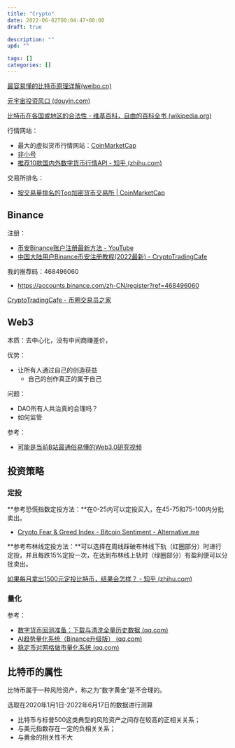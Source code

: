 ```yaml
---
title: "Crypto"
date: 2022-06-02T00:04:47+08:00
draft: true

description: ""
upd: ""

tags: []
categories: []
---
```


<!--more-->

[最容易懂的比特币原理详解(weibo.cn)](https://m.weibo.cn/status/LsjUxpUGw?from=page_1005051805250771_profile&wvr=6&mod=weibotime&type=comment&jumpfrom=weibocom)

[元宇宙投资风口 (douyin.com)](https://www.douyin.com/video/7025485100938693896)

[比特币在各国或地区的合法性 - 维基百科，自由的百科全书 (wikipedia.org)](https://zh.m.wikipedia.org/zh-hans/比特币在各国或地区的合法性)



行情网站：

- 最大的虚拟货币行情网站：[CoinMarketCap](https://coinmarketcap.com/)
- [非小号](https://www.feixiaohao.co/)
- [推荐10款国内外数字货币行情API - 知乎 (zhihu.com)](https://zhuanlan.zhihu.com/p/130263816)

交易所排名：

- [按交易量排名的Top加密货币交易所 | CoinMarketCap](https://coinmarketcap.com/zh/rankings/exchanges/)

## Binance

注册：

- [币安Binance账户注册最新方法 - YouTube](https://www.youtube.com/watch?v=J563fBzSEd8)
- [中国大陆用户Binance币安注册教程(2022最新) - CryptoTradingCafe](https://cryptotradingcafe.com/377/)

我的推荐码：468496060

- https://accounts.binance.com/zh-CN/register?ref=468496060

 

[CryptoTradingCafe - 币圈交易员之家](https://cryptotradingcafe.com/)



## Web3

本质：去中心化，没有中间商赚差价，

优势：

- 让所有人通过自己的创造获益
    - 自己的创作真正的属于自己

问题：

- DAO所有人共治真的合理吗？
- 如何监管



参考：

- [可能是当前B站最通俗易懂的Web3.0研究视频](https://www.bilibili.com/video/BV1GU4y1S7Gf)

## 投资策略

### 定投

**参考恐慌指数定投方法：**在0-25内可以定投买入，在45-75和75-100内分批卖出。

- [Crypto Fear & Greed Index - Bitcoin Sentiment - Alternative.me](https://alternative.me/crypto/fear-and-greed-index/)

**参考布林线定投方法：**可以选择在周线踩破布林线下轨（红圈部分）时进行定投，并且每跌15%定投一次，在达到布林线上轨时（绿圈部分）有盈利便可以分批卖出。



[如果每月拿出1500元定投比特币，结果会怎样？ - 知乎 (zhihu.com)](https://www.zhihu.com/question/332075120)



### 量化



参考：

- [数字货币回测准备：下载与清洗全量历史数据 (qq.com)](https://mp.weixin.qq.com/s/mwFQm5KAq-3HvAwFIK4UYg)
- [AI趋势量化系统（Binance升级版） (qq.com)](https://mp.weixin.qq.com/s/Aj0we8S1S6HNdi8dL6JBnQ)
- [稳定币对网格做市量化系统 (qq.com)](https://mp.weixin.qq.com/s/new2UJdkfPx11f038CLK2g)



## 比特币的属性

比特币属于一种风险资产，称之为“数字黄金”是不合理的。

选取在2020年1月1日-2022年6月17日的数据进行测算

- 比特币与标普500这类典型的风险资产之间存在较高的正相关关系；
- 与美元指数存在一定的负相关关系；
- 与黄金的相关性不大
